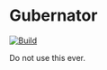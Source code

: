 # Gubernator

[![Build](https://github.com/projectgubernator/gubernator/actions/workflows/build-rust.yaml/badge.svg)](https://github.com/projectgubernator/gubernator/actions/workflows/build-rust.yaml)

Do not use this ever.
